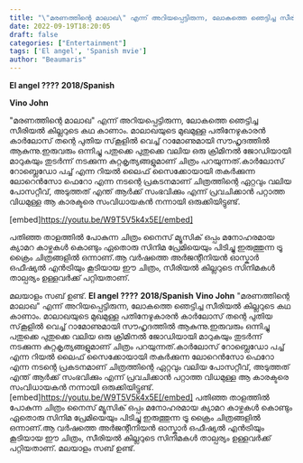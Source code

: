 ```yaml
---
title: "\"മരണത്തിന്റെ മാലാഖ\" എന്ന് അറിയപ്പെട്ടിരുന്ന, ലോകത്തെ ഞെട്ടിച്ച സീരിയൽ കില്ലറുടെ കഥ"
date: 2022-09-19T18:20:05
draft: false
categories: ["Entertainment"]
tags: ['El angel', 'Spanish mvie']
author: "Beaumaris"
---
```


<strong>El angel ????</strong>
<strong>2018/Spanish</strong>

<strong>Vino John</strong>

"മരണത്തിന്റെ മാലാഖ" എന്ന് അറിയപ്പെട്ടിരുന്ന, ലോകത്തെ ഞെട്ടിച്ച സീരിയൽ കില്ലറുടെ കഥ കാണാം.
മാലാഖയുടെ മുഖമുള്ള പതിനേഴുകാരൻ കാർലോസ് തന്റെ പുതിയ സ്‌കൂളിൽ വെച്ച് റാമോണുമായി സൗഹൃദത്തിൽ ആകുന്നു.ഇരുവരും ഒന്നിച്ചു പതുക്കെ പുതുക്കെ വലിയ ഒരു ക്രിമിനൽ ജോഡിയായി മാറുകയും തുടർന്ന് നടക്കുന്ന കുറ്റകൃത്യങ്ങളുമാണ് ചിത്രം പറയുന്നത്.കാർലോസ് റോബ്ലെഡോ പച്ച് എന്ന റിയൽ ലൈഫ് സൈക്കോയായി തകർക്കുന്ന ലോറെൻസോ ഫെറോ എന്ന നടന്റെ പ്രകടനമാണ് ചിത്രത്തിന്റെ ഏറ്റവും വലിയ പോസറ്റീവ്, അടുത്തത് എന്ത് ആർക്ക് സംഭവിക്കും എന്ന് പ്രവചിക്കാൻ പറ്റാത്ത വിധമുള്ള ആ കാരക്ടരെ സംവിധായകൻ നന്നായി ഒരുക്കിയിട്ടുണ്ട്.

[embed]https://youtu.be/W9T5V5k4x5E[/embed]

പതിഞ്ഞ താളത്തിൽ പോകുന്ന ചിത്രം നൈസ് മ്യൂസിക് ഒപ്പം മനോഹരമായ ക്യാമറ കാഴ്ചകൾ കൊണ്ടും ഏതൊരു സിനിമ പ്രേമിയെയും പിടിച്ചു ഇരുത്തുന്ന ട്രൂ ക്രൈം ചിത്രങ്ങളിൽ ഒന്നാണ്.ആ വർഷത്തെ അർജന്റീനിയൻ ഓസ്കാർ ഒഫീഷ്യൽ എൻട്രിയും കൂടിയായ ഈ ചിത്രം, സീരിയൽ കില്ലറുടെ സിനിമകൾ താല്പര്യം ഉള്ളവർക്ക് പറ്റിയതാണ്.

മലയാളം സബ് ഉണ്ട്.
**El angel ????** **2018/Spanish** **Vino John** "മരണത്തിന്റെ മാലാഖ" എന്ന് അറിയപ്പെട്ടിരുന്ന, ലോകത്തെ ഞെട്ടിച്ച സീരിയൽ കില്ലറുടെ കഥ കാണാം. മാലാഖയുടെ മുഖമുള്ള പതിനേഴുകാരൻ കാർലോസ് തന്റെ പുതിയ സ്‌കൂളിൽ വെച്ച് റാമോണുമായി സൗഹൃദത്തിൽ ആകുന്നു.ഇരുവരും ഒന്നിച്ചു പതുക്കെ പുതുക്കെ വലിയ ഒരു ക്രിമിനൽ ജോഡിയായി മാറുകയും തുടർന്ന് നടക്കുന്ന കുറ്റകൃത്യങ്ങളുമാണ് ചിത്രം പറയുന്നത്.കാർലോസ് റോബ്ലെഡോ പച്ച് എന്ന റിയൽ ലൈഫ് സൈക്കോയായി തകർക്കുന്ന ലോറെൻസോ ഫെറോ എന്ന നടന്റെ പ്രകടനമാണ് ചിത്രത്തിന്റെ ഏറ്റവും വലിയ പോസറ്റീവ്, അടുത്തത് എന്ത് ആർക്ക് സംഭവിക്കും എന്ന് പ്രവചിക്കാൻ പറ്റാത്ത വിധമുള്ള ആ കാരക്ടരെ സംവിധായകൻ നന്നായി ഒരുക്കിയിട്ടുണ്ട്. [embed]https://youtu.be/W9T5V5k4x5E[/embed] പതിഞ്ഞ താളത്തിൽ പോകുന്ന ചിത്രം നൈസ് മ്യൂസിക് ഒപ്പം മനോഹരമായ ക്യാമറ കാഴ്ചകൾ കൊണ്ടും ഏതൊരു സിനിമ പ്രേമിയെയും പിടിച്ചു ഇരുത്തുന്ന ട്രൂ ക്രൈം ചിത്രങ്ങളിൽ ഒന്നാണ്.ആ വർഷത്തെ അർജന്റീനിയൻ ഓസ്കാർ ഒഫീഷ്യൽ എൻട്രിയും കൂടിയായ ഈ ചിത്രം, സീരിയൽ കില്ലറുടെ സിനിമകൾ താല്പര്യം ഉള്ളവർക്ക് പറ്റിയതാണ്. മലയാളം സബ് ഉണ്ട്.
